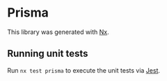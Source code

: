 # Prisma

This library was generated with [Nx](https://nx.dev).

## Running unit tests

Run `nx test prisma` to execute the unit tests via [Jest](https://jestjs.io).
